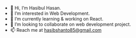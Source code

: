 - 👋 Hi, I’m Hasibul Hasan.
- 👀 I’m interested in Web Development.
- 🌱 I’m currently learning & working on React.
- 💞️ I’m looking to collaborate on web development project.
- 📫 Reach me at hasibshanto85@gmail.com

<!---
Hasibul118/Hasibul118 is a ✨ special ✨ repository because its `README.md` (this file) appears on your GitHub profile.
You can click the Preview link to take a look at your changes.
--->
